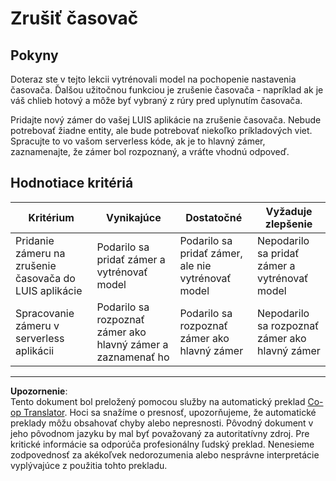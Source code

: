 <!--
CO_OP_TRANSLATOR_METADATA:
{
  "original_hash": "5a7262a0c48dfacdfe1ff91b20bf16fd",
  "translation_date": "2025-08-28T08:56:01+00:00",
  "source_file": "6-consumer/lessons/2-language-understanding/assignment.md",
  "language_code": "sk"
}
-->
# Zrušiť časovač

## Pokyny

Doteraz ste v tejto lekcii vytrénovali model na pochopenie nastavenia časovača. Ďalšou užitočnou funkciou je zrušenie časovača - napríklad ak je váš chlieb hotový a môže byť vybraný z rúry pred uplynutím časovača.

Pridajte nový zámer do vašej LUIS aplikácie na zrušenie časovača. Nebude potrebovať žiadne entity, ale bude potrebovať niekoľko príkladových viet. Spracujte to vo vašom serverless kóde, ak je to hlavný zámer, zaznamenajte, že zámer bol rozpoznaný, a vráťte vhodnú odpoveď.

## Hodnotiace kritériá

| Kritérium | Vynikajúce | Dostatočné | Vyžaduje zlepšenie |
| --------- | ---------- | ---------- | ------------------ |
| Pridanie zámeru na zrušenie časovača do LUIS aplikácie | Podarilo sa pridať zámer a vytrénovať model | Podarilo sa pridať zámer, ale nie vytrénovať model | Nepodarilo sa pridať zámer a vytrénovať model |
| Spracovanie zámeru v serverless aplikácii | Podarilo sa rozpoznať zámer ako hlavný zámer a zaznamenať ho | Podarilo sa rozpoznať zámer ako hlavný zámer | Nepodarilo sa rozpoznať zámer ako hlavný zámer |

---

**Upozornenie**:  
Tento dokument bol preložený pomocou služby na automatický preklad [Co-op Translator](https://github.com/Azure/co-op-translator). Hoci sa snažíme o presnosť, upozorňujeme, že automatické preklady môžu obsahovať chyby alebo nepresnosti. Pôvodný dokument v jeho pôvodnom jazyku by mal byť považovaný za autoritatívny zdroj. Pre kritické informácie sa odporúča profesionálny ľudský preklad. Nenesieme zodpovednosť za akékoľvek nedorozumenia alebo nesprávne interpretácie vyplývajúce z použitia tohto prekladu.